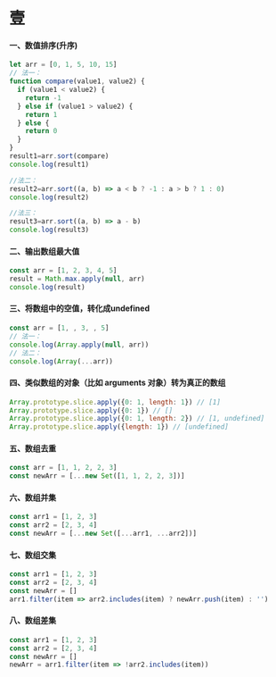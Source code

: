 # 壹

#### 一、数值排序(升序)
```js
let arr = [0, 1, 5, 10, 15]
// 法一：
function compare(value1, value2) {
  if (value1 < value2) {
    return -1
  } else if (value1 > value2) {
    return 1
  } else {
    return 0
  }
}
result1=arr.sort(compare)
console.log(result1)

//法二：
result2=arr.sort((a, b) => a < b ? -1 : a > b ? 1 : 0)
console.log(result2)

//法三：
result3=arr.sort((a, b) => a - b)
console.log(result3)
```

#### 二、输出数组最大值
```js
const arr = [1, 2, 3, 4, 5]
result = Math.max.apply(null, arr)
console.log(result)
```

#### 三、将数组中的空值，转化成undefined
```js
const arr = [1, , 3, , 5]
// 法一：
console.log(Array.apply(null, arr))
// 法二：
console.log(Array(...arr))
```

#### 四、类似数组的对象（比如 arguments 对象）转为真正的数组
```js
Array.prototype.slice.apply({0: 1, length: 1}) // [1]
Array.prototype.slice.apply({0: 1}) // []
Array.prototype.slice.apply({0: 1, length: 2}) // [1, undefined]
Array.prototype.slice.apply({length: 1}) // [undefined]
```

#### 五、数组去重
```js
const arr = [1, 1, 2, 2, 3]
const newArr = [...new Set([1, 1, 2, 2, 3])]
```

#### 六、数组并集
```js
const arr1 = [1, 2, 3]
const arr2 = [2, 3, 4]
const newArr = [...new Set([...arr1, ...arr2])]
```

#### 七、数组交集
```js
const arr1 = [1, 2, 3]
const arr2 = [2, 3, 4]
const newArr = []
arr1.filter(item => arr2.includes(item) ? newArr.push(item) : '')
```

#### 八、数组差集
```js
const arr1 = [1, 2, 3]
const arr2 = [2, 3, 4]
const newArr = []
newArr = arr1.filter(item => !arr2.includes(item))
```
